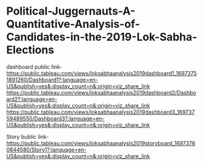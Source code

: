 # Political-Juggernauts-A-Quantitative-Analysis-of-Candidates-in-the-2019-Lok-Sabha-Elections


dashboard public link-https://public.tableau.com/views/loksabhaanalysis2019dashboard1_16973751891260/Dashboard1?:language=en-US&publish=yes&:display_count=n&:origin=viz_share_link
                            https://public.tableau.com/views/loksabhaanalysis2019dashboard2/Dashboard2?:language=en-US&publish=yes&:display_count=n&:origin=viz_share_link
                            https://public.tableau.com/views/loksabhaanalysis2019dashboard3_16973759489550/Dashboard3?:language=en-US&publish=yes&:display_count=n&:origin=viz_share_link

Story bublic link- https://public.tableau.com/views/loksabhaanalysis2019storyboard_16973760844580/Story1?:language=en-US&publish=yes&:display_count=n&:origin=viz_share_link
